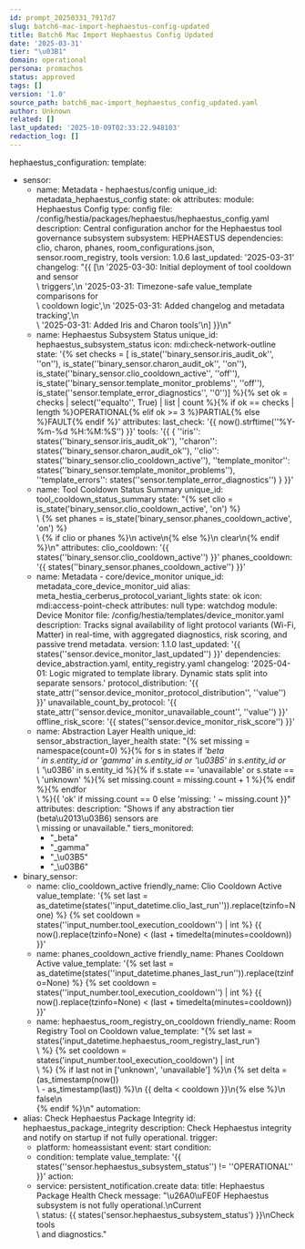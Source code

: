 ```yaml
---
id: prompt_20250331_7917d7
slug: batch6-mac-import-hephaestus-config-updated
title: Batch6 Mac Import Hephaestus Config Updated
date: '2025-03-31'
tier: "\u03B1"
domain: operational
persona: promachos
status: approved
tags: []
version: '1.0'
source_path: batch6_mac-import_hephaestus_config_updated.yaml
author: Unknown
related: []
last_updated: '2025-10-09T02:33:22.948103'
redaction_log: []
---
```


hephaestus_configuration:
  template:
  - sensor:
    - name: Metadata - hephaestus/config
      unique_id: metadata_hephaestus_config
      state: ok
      attributes:
        module: Hephaestus Config
        type: config
        file: /config/hestia/packages/hephaestus/hephaestus_config.yaml
        description: Central configuration anchor for the Hephaestus tool governance
          subsystem
        subsystem: HEPHAESTUS
        dependencies: clio, charon, phanes, room_configurations.json, sensor.room_registry,
          tools
        version: 1.0.6
        last_updated: '2025-03-31'
        changelog: "{{ [\n  '2025-03-30: Initial deployment of tool cooldown and sensor\
          \ triggers',\n  '2025-03-31: Timezone-safe value_template comparisons for\
          \ cooldown logic',\n  '2025-03-31: Added changelog and metadata tracking',\n\
          \  '2025-03-31: Added Iris and Charon tools'\n] }}\n"
    - name: Hephaestus Subsystem Status
      unique_id: hephaestus_subsystem_status
      icon: mdi:check-network-outline
      state: '{% set checks = [  is_state(''binary_sensor.iris_audit_ok'', ''on''),  is_state(''binary_sensor.charon_audit_ok'',
        ''on''),  is_state(''binary_sensor.clio_cooldown_active'', ''off''),  is_state(''binary_sensor.template_monitor_problems'',
        ''off''),  is_state(''sensor.template_error_diagnostics'', ''0'')] %}{% set
        ok = checks | select(''equalto'', True) | list | count %}{% if ok == checks
        | length %}OPERATIONAL{% elif ok >= 3 %}PARTIAL{% else %}FAULT{% endif %}'
      attributes:
        last_check: '{{ now().strftime(''%Y-%m-%d %H:%M:%S'') }}'
        tools: '{{ { ''iris'': states(''binary_sensor.iris_audit_ok''), ''charon'':
          states(''binary_sensor.charon_audit_ok''), ''clio'': states(''binary_sensor.clio_cooldown_active''),
          ''template_monitor'': states(''binary_sensor.template_monitor_problems''),
          ''template_errors'': states(''sensor.template_error_diagnostics'') } }}'
    - name: Tool Cooldown Status Summary
      unique_id: tool_cooldown_status_summary
      state: "{% set clio = is_state('binary_sensor.clio_cooldown_active', 'on') %}\
        \ {% set phanes = is_state('binary_sensor.phanes_cooldown_active', 'on') %}\
        \ {% if clio or phanes %}\n  active\n{% else %}\n  clear\n{% endif %}\n"
      attributes:
        clio_cooldown: '{{ states(''binary_sensor.clio_cooldown_active'') }}'
        phanes_cooldown: '{{ states(''binary_sensor.phanes_cooldown_active'') }}'
    - name: Metadata - core/device_monitor
      unique_id: metadata_core_device_monitor_uid
      alias: meta_hestia_cerberus_protocol_variant_lights
      state: ok
      icon: mdi:access-point-check
      attributes: null
      type: watchdog
      module: Device Monitor
      file: /config/hestia/templates/device_monitor.yaml
      description: Tracks signal availability of light protocol variants (Wi-Fi, Matter)
        in real-time, with aggregated diagnostics, risk scoring, and passive trend
        metadata.
      version: 1.1.0
      last_updated: '{{ states(''sensor.device_monitor_last_updated'') }}'
      dependencies: device_abstraction.yaml, entity_registry.yaml
      changelog: '2025-04-01: Logic migrated to template library. Dynamic stats split
        into separate sensors.'
      protocol_distribution: '{{ state_attr(''sensor.device_monitor_protocol_distribution'',
        ''value'') }}'
      unavailable_count_by_protocol: '{{ state_attr(''sensor.device_monitor_unavailable_count'',
        ''value'') }}'
      offline_risk_score: '{{ states(''sensor.device_monitor_risk_score'') }}'
    - name: Abstraction Layer Health
      unique_id: sensor_abstraction_layer_health
      state: "{% set missing = namespace(count=0) %}{% for s in states if '_beta\
        ' in s.entity_id or '_gamma' in s.entity_id or '_\u03B5' in s.entity_id or\
        \ '_\u03B6' in s.entity_id %}{% if s.state == 'unavailable' or s.state ==\
        \ 'unknown' %}{% set missing.count = missing.count + 1 %}{% endif %}{% endfor\
        \ %}{{ 'ok' if missing.count == 0 else 'missing: ' ~ missing.count }}"
      attributes:
        description: "Shows if any abstraction tier (beta\u2013\u03B6) sensors are\
          \ missing or unavailable."
        tiers_monitored:
        - "_beta"
        - "_gamma"
        - "_\u03B5"
        - "_\u03B6"
  - binary_sensor:
    - name: clio_cooldown_active
      friendly_name: Clio Cooldown Active
      value_template: '{% set last = as_datetime(states(''input_datetime.clio_last_run'')).replace(tzinfo=None)
        %} {% set cooldown = states(''input_number.tool_execution_cooldown'') | int
        %} {{ now().replace(tzinfo=None) < (last + timedelta(minutes=cooldown)) }}'
    - name: phanes_cooldown_active
      friendly_name: Phanes Cooldown Active
      value_template: '{% set last = as_datetime(states(''input_datetime.phanes_last_run'')).replace(tzinfo=None)
        %} {% set cooldown = states(''input_number.tool_execution_cooldown'') | int
        %} {{ now().replace(tzinfo=None) < (last + timedelta(minutes=cooldown)) }}'
    - name: hephaestus_room_registry_on_cooldown
      friendly_name: Room Registry Tool on Cooldown
      value_template: "{% set last = states('input_datetime.hephaestus_room_registry_last_run')\
        \ %} {% set cooldown = states('input_number.tool_execution_cooldown') | int\
        \ %} {% if last not in ['unknown', 'unavailable'] %}\n  {% set delta = (as_timestamp(now())\
        \ - as_timestamp(last)) %}\n  {{ delta < cooldown }}\n{% else %}\n  false\n\
        {% endif %}\n"
  automation:
  - alias: Check Hephaestus Package Integrity
    id: hephaestus_package_integrity
    description: Check Hephaestus integrity and notify on startup if not fully operational.
    trigger:
    - platform: homeassistant
      event: start
    condition:
    - condition: template
      value_template: '{{ states(''sensor.hephaestus_subsystem_status'') != ''OPERATIONAL''
        }}'
    action:
    - service: persistent_notification.create
      data:
        title: Hephaestus Package Health Check
        message: "\u26A0\uFE0F Hephaestus subsystem is not fully operational.\nCurrent\
          \ status: {{ states('sensor.hephaestus_subsystem_status') }}\nCheck tools\
          \ and diagnostics."

